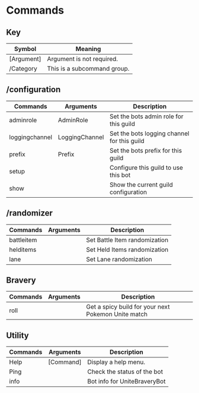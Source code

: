 # Commands

## Key 
| Symbol      | Meaning                        |
|-------------|--------------------------------|
| [Argument]  | Argument is not required.      |
| /Category   | This is a subcommand group.    |

## /configuration
| Commands       | Arguments      | Description                                 |
|----------------|----------------|---------------------------------------------|
| adminrole      | AdminRole      | Set the bots admin role for this guild      |
| loggingchannel | LoggingChannel | Set the bots logging channel for this guild |
| prefix         | Prefix         | Set the bots prefix for this guild          |
| setup          |                | Configure this guild to use this bot        |
| show           |                | Show the current guild configuration        |

## /randomizer
| Commands   | Arguments | Description                   |
|------------|-----------|-------------------------------|
| battleitem |           | Set Battle Item randomization |
| helditems  |           | Set Held Items randomization  |
| lane       |           | Set Lane randomization        |

## Bravery
| Commands | Arguments | Description                                         |
|----------|-----------|-----------------------------------------------------|
| roll     |           | Get a spicy build for your next Pokemon Unite match |

## Utility
| Commands | Arguments | Description                  |
|----------|-----------|------------------------------|
| Help     | [Command] | Display a help menu.         |
| Ping     |           | Check the status of the bot  |
| info     |           | Bot info for UniteBraveryBot |

